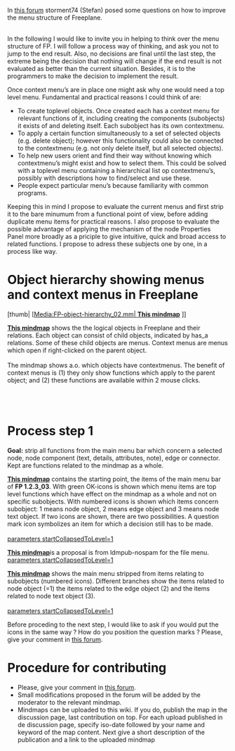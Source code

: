 <!-- toc -->

In [this forum](https://sourceforge.net/projects/freeplane/forums/forum/758437/topic/4384594) storment74 (Stefan) posed some questions on how to improve the menu structure of Freeplane. <br><br>

In the following I would like to invite you in helping to think over the menu structure of FP. I will follow a process way of thinking, and ask you  not to jump to the end result. Also, no decisions are final until the last step, the extreme being the decision that nothing will change  if the end result is not evaluated as better than the current situation. Besides, it is to the programmers to make the decision to implement the result.

Once context menu’s are in place one might ask why one would need a  top level menu. Fundamental and practical reasons I could think of are:

* To create toplevel objects. Once created each has a context menu for relevant functions of it, including creating the components (subobjects) it exists of and deleting itself.  Each subobject has its own contextmenu.
* To apply a certain function simultaneously to a set of selected objects (e.g. delete object); however this functionality could also be connected to the contextmenu (e.g. not only delete itself, but all selected objects).
* To help new users orient and find their way without knowing which contextmenu’s might exist and how to select them. This could be solved  with a toplevel menu containing a hierarchical list op contextmenu’s, possibly with descriptions how to find/select and use these.
* People expect particular menu’s because familiarity with common programs.

Keeping this in mind I propose to evaluate the current menus and first strip it to the bare minumum from a functional point of view, before adding duplicate menu items for practical reasons. I also propose to evaluate the possible advantage of applying the mechanism of the node Properties Panel more broadly as a priciple to give intuitive, quick and broad access to related functions. I propose to adress these subjects one by one, in a process like way.


# Object hierarchy showing menus and context menus in Freeplane
[thumb| 
[[Media:FP-object-hierarchy_02.mm| **This mindmap**](File:FP-object-hierarchy.jpg.md) ]]

[**This mindmap**](Media:FP-object-hierarchy_02.mm.md) shows the the logical objects in Freeplane and their relations. Each object can consist of child objects, indicated by has_a relations. Some of these child objects are menus. Context menus are menus which open if right-clicked on the parent object. 
<br><br>
The mindmap shows a.o. which objects have contextmenus. The benefit of context menus is (1) they only show functions which apply to the parent object; and (2) these functions are available within 2 mouse clicks.
<br><br><br><br>

# Process step 1
**Goal:** strip all functions from the main menu bar which concern a selected node, node component (text, details, attributes, note), edge or connector. Kept are functions related to the mindmap as a whole.<br>

[**This mindmap**](Media:CurrentMainMenuWithIconsShowingLev.mm.md) contains the starting point, the items of the main menu bar of **FP 1.2.3_03**. With green OK-icons is shown which menu items are top level functions which have effect on the mindmap as a whole and not on specific subobjects. With numbered icons is shown which items concern subobject: 1 means node object, 2 means edge object and 3 means node text object. If two icons are shown, there are two possibilities. A question mark icon symbolizes an item for which a decision still has to be made. <br><br>
<mm>[parameters startCollapsedToLevel=1](CurrentMainMenuWithIconsShowingLev.mm.md) </mm>

[**This mindmap**](Media:CurrentMainMenuWithIconsShowingLev_Nam.mm.md)is a proposal is from ldmpub-nospam for the file menu.
<mm>[parameters startCollapsedToLevel=1](CurrentMainMenuWithIconsShowingLev_Nam.mm.md) </mm>
 

[**This mindmap**](Media:CurrentMainMenuStripped.mm.md) shows the main menu stripped from items relating to subobjects (numbered icons). Different branches show the items related to node object (=1) the items related to the edge object (2) and the items related to node text object (3). <br><br>
<mm>[parameters startCollapsedToLevel=1](CurrentMainMenuStripped.mm.md) </mm>

Before proceding to the next step, I would like to ask if you would put the icons in the same way ? How do you position the question marks ? Please, give your comment in [this forum](https://sourceforge.net/projects/freeplane/forums/forum/758437/topic/4398409).

# Procedure for contributing

* Please, give your comment in [this forum](https://sourceforge.net/projects/freeplane/forums/forum/758437/topic/4398409).
* Small modifications proposed in the forum will be added by the moderator to the relevant mindmap.
* Mindmaps can be uploaded to this wiki. If you do, publish the map in the discussion page, last contribution on top. For each upload published in de discussion page, specify iso-date followed by your name and keyword of the map content. Next give a short description of the publication and a link to the uploaded mindmap

<!-- ({Category:Menu}) -->

